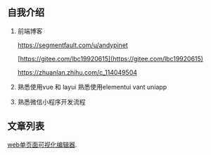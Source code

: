 ## 自我介绍

1. 前端博客
  
   https://segmentfault.com/u/andypinet

   [https://gitee.com/lbc19920615](https://gitee.com/lbc19920615)

   https://zhuanlan.zhihu.com/c_114049504 

2. 熟悉使用vue 和 layui  熟悉使用elementui
vant uniapp

3. 熟悉微信小程序开发流程


## 文章列表

[web单页面可视化编辑器](articles/s1.md).
